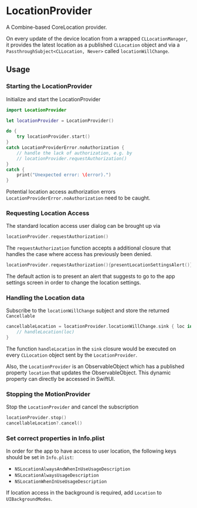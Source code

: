 # LocationProvider

A Combine-based CoreLocation provider.

On every update of the device location from a wrapped `CLLocationManager`,
it provides the latest location as a published `CLLocation` object and
via a `PassthroughSubject<CLLocation, Never>` called `locationWillChange`.

## Usage

### Starting the LocationProvider

Initialize and start the LocationProvider

```swift
import LocationProvider

let locationProvider = LocationProvider()

do {
    try locationProvider.start()
}
catch LocationProviderError.noAuthorization {
    // handle the lack of authorization, e.g. by
    // locationProvider.requestAuthorization()
}
catch {
    print("Unexpected error: \(error).")
}
```

Potential location access authorization errors `LocationProviderError.noAuthorization` need to be caught.


### Requesting Location Access

The standard location access user dialog can be brought up via
```swift
locationProvider.requestAuthorization()
```

The `requestAuthorization` function accepts a additional closure that handles the  case where access has previously been denied. 

```swift
locationProvider.requestAuthorization(){presentLocationSettingsAlert()}
```
The default action is to present an alert that suggests to go to the app settings screen in order to change the location settings.  

### Handling the Location data

Subscribe to the `locationWillChange` subject and store the returned `Cancellable`

```swift
cancellableLocation = locationProvider.locationWillChange.sink { loc in
    // handleLocation(loc)
}
```

The function `handleLocation` in the `sink` closure would be executed on every `CLLocation` object sent by the `LocationProvider`.

Also, the `LocationProvider` is an ObservableObject which has a published property `location` that updates the ObservableObject.
This dynamic property can directly be accessed in SwiftUI.

### Stopping the MotionProvider

Stop the `LocationProvider` and cancel the subscription

```swift
locationProvider.stop()
cancellableLocation?.cancel()
```

### Set correct properties in Info.plist

In order for the app to have access to user location, the following keys should be set in `Info.plist`:

* `NSLocationAlwaysAndWhenInUseUsageDescription`
* `NSLocationAlwaysUsageDescription`
* `NSLocationWhenInUseUsageDescription`

If location access in the background is required, add `Location` to `UIBackgroundModes`.
